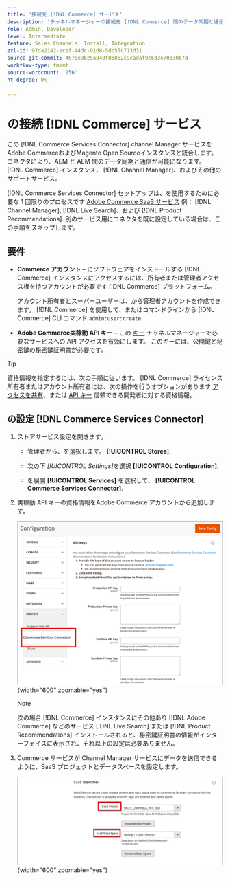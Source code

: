 ```yaml
---
title: '接続先 [!DNL Commerce] サービス'
description: 'チャネルマネージャーの接続先 [!DNL Commerce] 間のデータ同期と通信を可能にするサービス [!DNL Commerce] インスタンス、チャネルマネージャーおよびその他のサポートサービス。'
role: Admin, Developer
level: Intermediate
feature: Sales Channels, Install, Integration
exl-id: 97da2142-ecef-44dc-91d8-5dc55c713d31
source-git-commit: 4670e9b25a840f86862c9cadaf9e6d3e70330b7d
workflow-type: tm+mt
source-wordcount: '256'
ht-degree: 0%

---
```



# の接続 [!DNL Commerce] サービス

この [!DNL Commerce Services Connector] channel Manager サービスをAdobe CommerceおよびMagento Open Sourceインスタンスと統合します。 コネクタにより、AEM と AEM 間のデータ同期と通信が可能になります。 [!DNL Commerce] インスタンス， [!DNL Channel Manager]、およびその他のサポートサービス。

[!DNL Commerce Services Connector] セットアップは、を使用するために必要な 1 回限りのプロセスです [Adobe Commerce SaaS サービス](https://experienceleague.adobe.com/docs/commerce-merchant-services/user-guides/home.html) 例： [!DNL Channel Manager], [!DNL Live Search]、および [!DNL Product Recommendations]. 別のサービス用にコネクタを既に設定している場合は、この手順をスキップします。

## 要件

- **Commerce アカウント** – にソフトウェアをインストールする [!DNL Commerce] インスタンスにアクセスするには、所有者または管理者アクセス権を持つアカウントが必要です [!DNL Commerce] プラットフォーム。

  アカウント所有者とスーパーユーザーは、から管理者アカウントを作成できます。 [!DNL Commerce] を使用して、またはコマンドラインから [!DNL Commerce] CLI コマンド `admin:user:create`.

- **Adobe Commerce実稼動 API キー** – この [キー](https://experienceleague.adobe.com/docs/commerce-merchant-services/user-guides/integration-services/saas.html#genapikey) チャネルマネージャーで必要なサービスへの API アクセスを有効にします。 このキーには、公開鍵と秘密鍵の秘密鍵証明書が必要です。

>[!TIP]
>
>資格情報を指定するには、次の手順に従います。 [!DNL Commerce] ライセンス所有者またはアカウント所有者には、次の操作を行うオプションがあります [アクセスを共有](https://experienceleague.adobe.com/docs/commerce-admin/start/commerce-account/commerce-account-share.html)、または [API キー](https://experienceleague.adobe.com/docs/commerce-merchant-services/user-guides/integration-services/saas.html) 信頼できる開発者に対する資格情報。

## の設定 [!DNL Commerce Services Connector]

1. ストアサービス設定を開きます。

   - 管理者から、を選択します。 **[!UICONTROL Stores]**.

   - 次の下 *[!UICONTROL Settings]*&#x200B;を選択 **[!UICONTROL Configuration]**.

   - を展開 **[!UICONTROL Services]** を選択して、 **[!UICONTROL Commerce Services Connector]**.

1. 実稼動 API キーの資格情報をAdobe Commerce アカウントから追加します。

   ![[!DNL Commerce Services Connector] 内のサービス [!DNL Admin] 表示](assets/commerce-services-connector-admin-service-view.png){width="600" zoomable="yes"}


   >[!NOTE]
   >
   > 次の場合 [!DNL Commerce] インスタンスにその他あり [!DNL Adobe Commerce] などのサービス [!DNL Live Search] または [!DNL Product Recommendations] インストールされると、秘密鍵証明書の情報がインターフェイスに表示され、それ以上の設定は必要ありません。

1. Commerce サービスが Channel Manager サービスにデータを送信できるように、SaaS プロジェクトとデータスペースを設定します。

   ![[!DNL Commerce Services Connector] での SaaS 識別子設定 [!DNL Admin] 表示](assets/commerce-services-connector-saas-config.png){width="600" zoomable="yes"}

